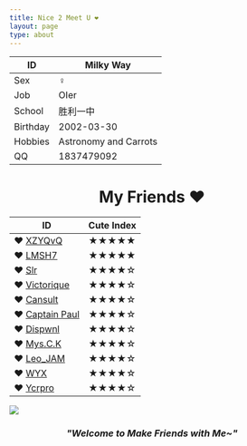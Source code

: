 ```yaml
---
title: Nice 2 Meet U ❤
layout: page
type: about
---
```


ID | Milky Way
------------ | -------------
Sex| ♀
Job | OIer
School | 胜利一中
Birthday | 2002-03-30
Hobbies | Astronomy and Carrots
QQ | 1837479092

# <center>My Friends ❤</center>

ID | Cute Index
---------- | ----------
❤ [XZYQvQ](https://www.k-xzy.xyz/) | ★★★★★
❤ [LMSH7](http://www.cnblogs.com/lmsh7) | ★★★★★
❤ [Slr](http://www.cnblogs.com/Slrslr/) | ★★★★☆
❤ [Victorique](https://www.cnblogs.com/victorique/) | ★★★★☆
❤ [Cansult](https://www.cansult.ga/) | ★★★★☆
❤ [Captain Paul](https://www.luogu.org/blog/Captain-Paul/) | ★★★★☆
❤ [Dispwnl](https://a-failure.github.io/) | ★★★★☆
❤ [Mys.C.K](https://blog.csdn.net/mys_c_k) | ★★★★☆
❤ [Leo_JAM](https://blog.csdn.net/fcb_x) | ★★★★☆
❤ [WYX](https://www.cnblogs.com/wyxwyx/) | ★★★★☆
❤ [Ycrpro](http://ycrpro.com/) | ★★★★☆

![](https://milky-w.github.io/assets/images/avatar.gif)

### *<center>"Welcome to Make Friends with Me~"</center>*
